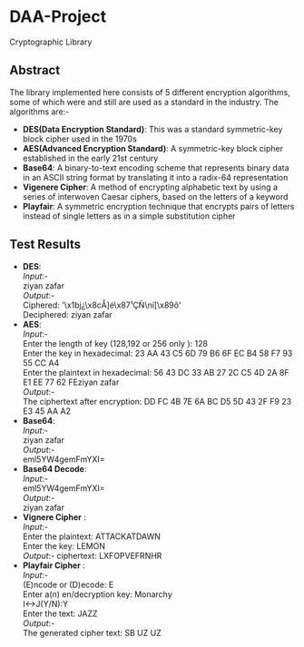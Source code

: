 # DAA-Project
Cryptographic Library
## Abstract 

The library implemented here consists of 5 different encryption algorithms, some of which were and still are used as a standard in the industry. The algorithms are:-

* **DES(Data Encryption Standard)**: This was a standard symmetric-key block cipher used in the 1970s
* **AES(Advanced Encryption Standard)**: A symmetric-key block cipher established in the early 21st century
* **Base64**: A binary-to-text encoding scheme that represents binary data in an ASCII string format by translating it into a radix-64 representation
* **Vigenere Cipher**: A method of encrypting alphabetic text by using a series of interwoven Caesar ciphers, based on the letters of a keyword
* **Playfair**: A symmetric encryption technique that encrypts pairs of letters instead of single letters as in a simple substitution cipher

## Test Results ##

* **DES**: <br>
*Input*:- <br> ziyan zafar <br>
*Output*:- <br>
Ciphered: '\x1bj¿\x8cÅ]é\x87¹ÇÑ\ní[\x89ô' <br>
Deciphered:  ziyan zafar <br>
* **AES**:<br>
*Input*:- <br> Enter the length of key (128,192 or 256 only ): 128<br>
Enter the key in hexadecimal:
23 AA 43 C5 6D 79 B6 6F EC B4 58 F7 93 55 CC A4<br>
Enter the plaintext in hexadecimal:
56 43 DC 33 AB 27 2C C5 4D 2A 8F E1 EE 77 62 FEziyan zafar <br>
*Output*:- <br>The ciphertext after encryption:
DD FC 4B 7E 6A BC D5 5D 43 2F F9 23 E3 45 AA A2
* **Base64**:<br>
*Input*:- <br> ziyan zafar <br>
*Output*:- <br>eml5YW4gemFmYXI=
* **Base64 Decode**:<br>
*Input*:- <br> eml5YW4gemFmYXI= <br>
*Output*:- <br>ziyan zafar
* **Vignere Cipher** :<br>
*Input*:- <br> Enter the plaintext: ATTACKATDAWN <br>
Enter the key: LEMON<br>
*Output*:- ciphertext: LXFOPVEFRNHR<br>
* **Playfair Cipher** :<br>
*Input*:- <br> (E)ncode or (D)ecode: E <br>
Enter a(n) en/decryption key: Monarchy<br>
I<->J(Y/N):Y<br>
Enter the text: JAZZ<br>
*Output*:- <br>The generated cipher text: SB UZ UZ

